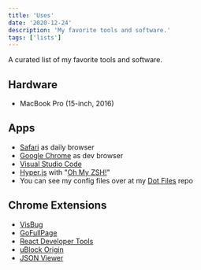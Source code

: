 ```yaml
---
title: 'Uses'
date: '2020-12-24'
description: 'My favorite tools and software.'
tags: ['lists']
---
```


A curated list of my favorite tools and software.

## Hardware

- MacBook Pro (15-inch, 2016)

## Apps

- [Safari](https://www.apple.com/safari) as daily browser
- [Google Chrome](https://www.google.com/chrome) as dev browser
- [Visual Studio Code](https://code.visualstudio.com)
- [Hyper.js](https://hyper.is) with "[Oh My ZSH!](https://ohmyz.sh)"
- You can see my config files over at my [Dot Files](https://github.com/eneax/dotfiles) repo

## Chrome Extensions

- [VisBug](https://chrome.google.com/webstore/detail/visbug/cdockenadnadldjbbgcallicgledbeoc)
- [GoFullPage](https://chrome.google.com/webstore/detail/gofullpage-full-page-scre/fdpohaocaechififmbbbbbknoalclacl)
- [React Developer Tools](https://chrome.google.com/webstore/detail/react-developer-tools/fmkadmapgofadopljbjfkapdkoienihi?utm_source=chrome-ntp-icon)
- [uBlock Origin](https://chrome.google.com/webstore/detail/ublock-origin/cjpalhdlnbpafiamejdnhcphjbkeiagm?utm_source=chrome-ntp-icon)
- [JSON Viewer](https://chrome.google.com/webstore/detail/json-viewer/gbmdgpbipfallnflgajpaliibnhdgobh)
